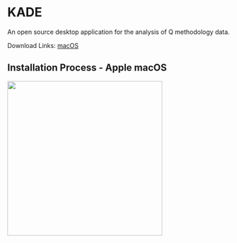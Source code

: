 # KADE

An open source desktop application for the analysis of Q methodology data.

Download Links: [macOS](https://github.com/shawnbanasick/kade/releases/download/v0.0.1-beta/KADE-0.0.1.dmg)




## Installation Process - Apple macOS

<img src="https://github.com/shawnbanasick/kade/blob/master/gifs/macWarn.png" width="350">
